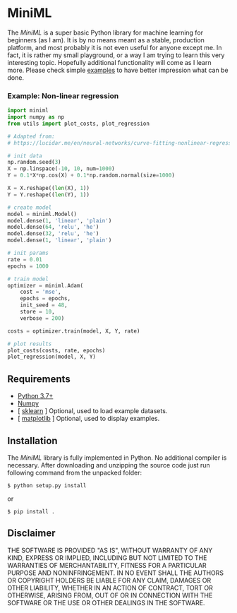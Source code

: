 # MiniML

The *MiniML* is a super basic Python library for machine learning for beginners
(as I am). It is by no means meant as a  stable, production platform, and most
probably it is not even useful for anyone except me. In fact, it is rather my
small playground, or a way I am trying to learn this very interesting topic.
Hopefully additional functionality will come as I learn more. Please check
simple [examples](https://github.com/xxao/miniml/tree/master/examples) to have
better impression what can be done.

### Example: Non-linear regression

```python
import miniml
import numpy as np
from utils import plot_costs, plot_regression

# Adapted from:
# https://lucidar.me/en/neural-networks/curve-fitting-nonlinear-regression/

# init data
np.random.seed(3)
X = np.linspace(-10, 10, num=1000)
Y = 0.1*X*np.cos(X) + 0.1*np.random.normal(size=1000)

X = X.reshape((len(X), 1))
Y = Y.reshape((len(Y), 1))

# create model
model = miniml.Model()
model.dense(1, 'linear', 'plain')
model.dense(64, 'relu', 'he')
model.dense(32, 'relu', 'he')
model.dense(1, 'linear', 'plain')

# init params
rate = 0.01
epochs = 1000

# train model
optimizer = miniml.Adam(
    cost = 'mse',
    epochs = epochs,
    init_seed = 48,
    store = 10,
    verbose = 200)

costs = optimizer.train(model, X, Y, rate)

# plot results
plot_costs(costs, rate, epochs)
plot_regression(model, X, Y)
```

## Requirements

- [Python 3.7+](https://www.python.org)
- [Numpy](https://pypi.org/project/numpy/)
- [ [sklearn](https://scikit-learn.org/stable/) ] Optional, used to load example datasets.
- [ [matplotlib](https://pypi.org/project/matplotlib/) ] Optional, used to display examples.


## Installation

The *MiniML* library is fully implemented in Python. No additional compiler is
necessary. After downloading and unzipping the source code just run following
command from the unpacked folder:

```$ python setup.py install```

or

```$ pip install .```


## Disclaimer

THE SOFTWARE IS PROVIDED "AS IS", WITHOUT WARRANTY OF ANY KIND, EXPRESS OR
IMPLIED, INCLUDING BUT NOT LIMITED TO THE WARRANTIES OF MERCHANTABILITY,
FITNESS FOR A PARTICULAR PURPOSE AND NONINFRINGEMENT. IN NO EVENT SHALL THE
AUTHORS OR COPYRIGHT HOLDERS BE LIABLE FOR ANY CLAIM, DAMAGES OR OTHER
LIABILITY, WHETHER IN AN ACTION OF CONTRACT, TORT OR OTHERWISE, ARISING FROM,
OUT OF OR IN CONNECTION WITH THE SOFTWARE OR THE USE OR OTHER DEALINGS IN THE
SOFTWARE.
